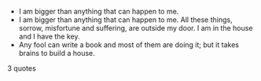  - I am bigger than anything that can happen to me.
 - I am bigger than anything that can happen to me. All these things, sorrow, misfortune and suffering, are outside my door. I am in the house and I have the key.
 - Any fool can write a book and most of them are doing it; but it takes brains to build a house.

3 quotes